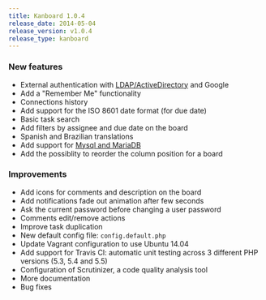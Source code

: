 ```yaml
---
title: Kanboard 1.0.4
release_date: 2014-05-04
release_version: v1.0.4
release_type: kanboard
---
```


### New features

- External authentication with [LDAP/ActiveDirectory](https://docs.kanboard.org/v1/admin/ldap/) and Google
- Add a "Remember Me" functionality
- Connections history
- Add support for the ISO 8601 date format (for due date)
- Basic task search
- Add filters by assignee and due date on the board
- Spanish and Brazilian translations
- Add support for [Mysql and MariaDB](https://docs.kanboard.org/v1/admin/mysql/)
- Add the possiblity to reorder the column position for a board

### Improvements

- Add icons for comments and description on the board
- Add notifications fade out animation after few seconds
- Ask the current password before changing a user password
- Comments edit/remove actions
- Improve task duplication
- New default config file: `config.default.php`
- Update Vagrant configuration to use Ubuntu 14.04
- Add support for Travis CI: automatic unit testing across 3 different PHP versions (5.3, 5.4 and 5.5)
- Configuration of Scrutinizer, a code quality analysis tool
- More documentation
- Bug fixes
